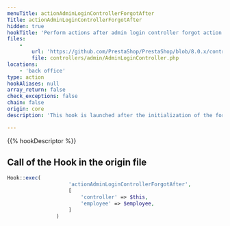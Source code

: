 ```yaml
---
menuTitle: actionAdminLoginControllerForgotAfter
Title: actionAdminLoginControllerForgotAfter
hidden: true
hookTitle: 'Perform actions after admin login controller forgot action initialization'
files:
    -
        url: 'https://github.com/PrestaShop/PrestaShop/blob/8.0.x/controllers/admin/AdminLoginController.php'
        file: controllers/admin/AdminLoginController.php
locations:
    - 'back office'
type: action
hookAliases: null
array_return: false
check_exceptions: false
chain: false
origin: core
description: 'This hook is launched after the initialization of the forgot action in login controller'

---
```


{{% hookDescriptor %}}

## Call of the Hook in the origin file

```php
Hook::exec(
                    'actionAdminLoginControllerForgotAfter',
                    [
                        'controller' => $this,
                        'employee' => $employee,
                    ]
                )
```
